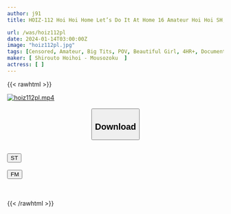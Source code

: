 ```yaml
---
author: j91
title: HOIZ-112 Hoi Hoi Home Let’s Do It At Home 16 Amateur Hoi Hoi SH, Personal Shooting, One Night, Matching App, Home, Amateur, Beautiful Girl, Gonzo, Huge Breasts, Big Tits, Squirting, Waist, Electric Massager, Documentary

url: /was/hoiz112pl
date: 2024-01-14T03:00:00Z
image: "hoiz112pl.jpg"
tags: [Censored, Amateur, Big Tits, POV, Beautiful Girl, 4HR+, Documentary	]
maker: [ Shirouto Hoihoi - Mousozoku  ]
actress: [ ]
---
```



{{< rawhtml >}}

<div class="video" data-videoid="WyQAGLRkwPSbPWY">
    <a href="javascript:;">
        <img src="/was/hoiz112pl/hoiz112pl.jpg" width="WIDTH" height="HEIGHT" alt="hoiz112pl.mp4" loading="lazy">
    </a>
</div>

<script type="text/javascript" src="https://j91.asia/asset/on-demand-st.js"></script>

<br>
  <link rel="stylesheet" href="https://j91.asia/asset/bs5.css">
  
  <center>
  <button class="btn btn-primary" type="button" data-bs-toggle="collapse" data-bs-target=".multi-collapse" aria-expanded="false" aria-controls="multiCollapseExample1 multiCollapseExample2"><h2>Download</h2></button></center>
</p>
<div class="row">
  <div class="col">
    <div class="collapse multi-collapse" id="multiCollapseExample1">
      <div class="card card-body">
	      	      <br>
<div class="buttons">  
<a href="https://streamtape.to/v/WyQAGLRkwPSbPWY" target="_blank"><button class="btn-hover color-3"><i class="fa fa-download"></i> ST</button></a></div>
    </div>
  </div>
</div>
  <div class="col">
    <div class="collapse multi-collapse" id="multiCollapseExample2">
      <div class="card card-body">
	      <br>
<div class="buttons">
    <a href="https://filemoon.sx/d/b35twxrljb7v" target="_blank"><button class="btn-hover color-8"><i class="fa fa-download"></i> FM</button></a></div>
<br><br>
      </div>
    </div>
  </div>
</div>

{{< /rawhtml >}}